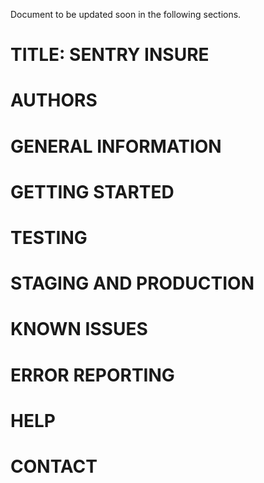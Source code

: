 Document to be updated soon in the following sections.

TITLE: SENTRY INSURE 
====================

AUTHORS
===================

GENERAL INFORMATION
===================


GETTING STARTED
=================


TESTING
=================

STAGING AND PRODUCTION 
======================



KNOWN ISSUES
===================


ERROR REPORTING
==================

HELP
==================

CONTACT 
=================

